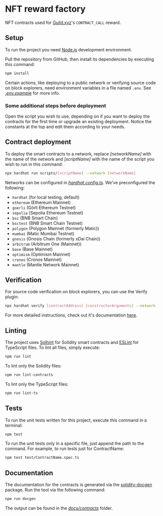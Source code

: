 # NFT reward factory

NFT contracts used for [Guild.xyz](https://guild.xyz)'s `CONTRACT_CALL` reward.

## Setup

To run the project you need [Node.js](https://nodejs.org) development environment.

Pull the repository from GitHub, then install its dependencies by executing this command:

```bash
npm install
```

Certain actions, like deploying to a public network or verifying source code on block explorers, need environment variables in a file named `.env`. See _[.env.example](.env.example)_ for more info.

### Some additional steps before deployment

Open the script you wish to use, depending on if you want to deploy the contracts for the first time or upgrade an existing deployment. Notice the constants at the top and edit them according to your needs.

## Contract deployment

To deploy the smart contracts to a network, replace _[networkName]_ with the name of the network and _[scriptName]_ with the name of the script you wish to run in this command:

```bash
npx hardhat run scripts/[scriptName] --network [networkName]
```

Networks can be configured in _[hardhat.config.ts](hardhat.config.ts)_. We've preconfigured the following:

- `hardhat` (for local testing, default)
- `ethereum` (Ethereum Mainnet)
- `goerli` (Görli Ethereum Testnet)
- `sepolia` (Sepolia Ethereum Testnet)
- `bsc` (BNB Smart Chain)
- `bsctest` (BNB Smart Chain Testnet)
- `polygon` (Polygon Mainnet (formerly Matic))
- `mumbai` (Matic Mumbai Testnet)
- `gnosis` (Gnosis Chain (formerly xDai Chain))
- `arbitrum` (Arbitrum One (Mainnet))
- `base` (Base Mainnet)
- `optimism` (Optimism Mainnet)
- `cronos` (Cronos Mainnet)
- `mantle` (Mantle Network Mainnet)

## Verification

For source code verification on block explorers, you can use the Verify plugin:

```bash
npx hardhat verify [contractAddress] [constructorArguments] --network [networkName]
```

For more detailed instructions, check out it's documentation [here](https://hardhat.org/hardhat-runner/plugins/nomicfoundation-hardhat-verify#usage).

## Linting

The project uses [Solhint](https://github.com/protofire/solhint) for Solidity smart contracts and [ESLint](https://eslint.org) for TypeScript files. To lint all files, simply execute:

```bash
npm run lint
```

To lint only the Solidity files:

```bash
npm run lint-contracts
```

To lint only the TypeScript files:

```bash
npm run lint-ts
```

## Tests

To run the unit tests written for this project, execute this command in a terminal:

```bash
npm test
```

To run the unit tests only in a specific file, just append the path to the command. For example, to run tests just for ContractName:

```bash
npm test test/ContractName.spec.ts
```

## Documentation

The documentation for the contracts is generated via the [solidity-docgen](https://github.com/OpenZeppelin/solidity-docgen) package. Run the tool via the following command:

```bash
npm run docgen
```

The output can be found in the _[docs/contracts](docs/contracts)_ folder.
